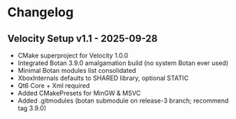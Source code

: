 # Changelog

## Velocity Setup v1.1 - 2025-09-28
- CMake superproject for Velocity 1.0.0
- Integrated Botan 3.9.0 amalgamation build (no system Botan ever used)
- Minimal Botan modules list consolidated
- XboxInternals defaults to SHARED library, optional STATIC
- Qt6 Core + Xml required
- Added CMakePresets for MinGW & MSVC
- Added .gitmodules (botan submodule on release-3 branch; recommend tag 3.9.0)
